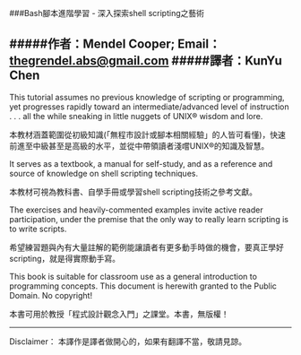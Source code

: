 ###Bash腳本進階學習 - 深入探索shell scripting之藝術

#####作者：Mendel Cooper; Email：thegrendel.abs@gmail.com
#####譯者：KunYu Chen
---
This tutorial assumes no previous knowledge of scripting or programming, yet progresses rapidly toward an intermediate/advanced level of instruction . . . all the while sneaking in little nuggets of UNIX® wisdom and lore.

本教材涵蓋範圍從初級知識(「無程市設計或腳本相關經驗」的人皆可看懂)，快速前進至中級甚至是高級的水平，並從中帶領讀者淺嚐UNIX®的知識及智慧。


It serves as a textbook, a manual for self-study, and as a reference and source of knowledge on shell scripting techniques.

本教材可視為教科書、自學手冊或學習shell scripting技術之參考文獻。

The exercises and heavily-commented examples invite active reader participation, under the premise that the only way to really learn scripting is to write scripts.

希望練習題與內有大量註解的範例能讓讀者有更多動手時做的機會，要真正學好scripting，就是得實際動手寫。


This book is suitable for classroom use as a general introduction to programming concepts. This document is herewith granted to the Public Domain. No copyright!

本書可用於教授「程式設計觀念入門」之課堂。本書，無版權！

---
Disclaimer：
本譯作是譯者做開心的，如果有翻譯不當，敬請見諒。
